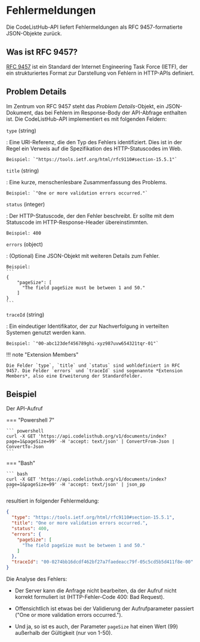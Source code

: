 # Fehlermeldungen

Die CodeListHub-API liefert Fehlermeldungen als RFC 9457-formatierte JSON-Objekte zurück.

## Was ist RFC 9457?

[RFC 9457](https://www.rfc-editor.org/rfc/rfc9457) ist ein Standard der Internet Engineering Task Force (IETF), der ein strukturiertes Format zur Darstellung von Fehlern in HTTP-APIs definiert. 

## Problem Details

Im Zentrum von RFC 9457 steht das *Problem Details*-Objekt, ein JSON-Dokument, das bei Fehlern im Response-Body der API-Abfrage enthalten ist. Die CodeListHub-API implementiert es mit folgenden Feldern:

`type` (string)

:   Eine URI-Referenz, die den Typ des Fehlers identifiziert. Dies ist in der Regel ein Verweis auf die Spezifikation des HTTP-Statuscodes im Web.

    Beispiel: `"https://tools.ietf.org/html/rfc9110#section-15.5.1"`

`title` (string)

:   Eine kurze, menschenlesbare Zusammenfassung des Problems.

    Beispiel: `"One or more validation errors occurred."`

`status` (integer)

:   Der HTTP-Statuscode, der den Fehler beschreibt. Er sollte mit dem Statuscode im HTTP-Response-Header übereinstimmten.

    Beispiel: 400

`errors` (object)

:   (Optional) Eine JSON-Objekt mit weiteren Details zum Fehler.
   
    Beispiel: 
	```
	{
		"pageSize": [
		  "The field pageSize must be between 1 and 50."
		]
	}
	```

`traceId` (string)

:   Ein eindeutiger Identifikator, der zur Nachverfolgung in verteilten Systemen genutzt werden kann.

    Beispiel: `"00-abc123def456789ghi-xyz987uvw654321tqr-01"`

!!! note "Extension Members"

    Die Felder `type`, `title` und `status` sind wohldefiniert in RFC 9457. Die Felder `errors` und `traceId` sind sogenannte *Extension Members*, also eine Erweiterung der Standardfelder.

## Beispiel

Der API-Aufruf
  
=== "Powershell 7"

	``` powershell
	curl -X GET 'https://api.codelisthub.org/v1/documents/index?page=1&pageSize=99' -H 'accept: text/json' | ConvertFrom-Json | ConvertTo-Json
	```

=== "Bash"

	``` bash
	curl -X GET 'https://api.codelisthub.org/v1/documents/index?page=1&pageSize=99' -H 'accept: text/json' | json_pp
	```

resultiert in folgender Fehlermeldung:

``` json
{
  "type": "https://tools.ietf.org/html/rfc9110#section-15.5.1",
  "title": "One or more validation errors occurred.",
  "status": 400,
  "errors": {
    "pageSize": [
      "The field pageSize must be between 1 and 50."
    ]
  },
  "traceId": "00-0274bb16dcdf462bf27a7faedeacc79f-05c5cd5b5d411f8e-00"
}
```

Die Analyse des Fehlers:

+ Der Server kann die Anfrage nicht bearbeiten, da der Aufruf nicht korrekt formuliert ist (HTTP-Fehler-Code 400: Bad Request).

+ Offensichtlich ist etwas bei der Validierung der Aufrufparameter passiert ("One or more validation errors occurred.").

+ Und ja, so ist es auch, der Parameter `pageSize` hat einen Wert (99) außerhalb der Gültigkeit (nur von 1-50).
